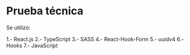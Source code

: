 # Prueba técnica

Se utilizó:

1.- React.js
2.- TypeScript
3.- SASS
4.- React-Hook-Form
5.- uuidv4
6.- Hooks
7.- JavaScript
